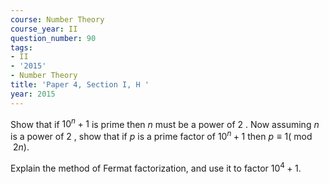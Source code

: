 ```yaml
---
course: Number Theory
course_year: II
question_number: 90
tags:
- II
- '2015'
- Number Theory
title: 'Paper 4, Section I, H '
year: 2015
---
```




Show that if $10^{n}+1$ is prime then $n$ must be a power of 2 . Now assuming $n$ is a power of 2 , show that if $p$ is a prime factor of $10^{n}+1$ then $p \equiv 1(\bmod 2 n)$.

Explain the method of Fermat factorization, and use it to factor $10^{4}+1$.